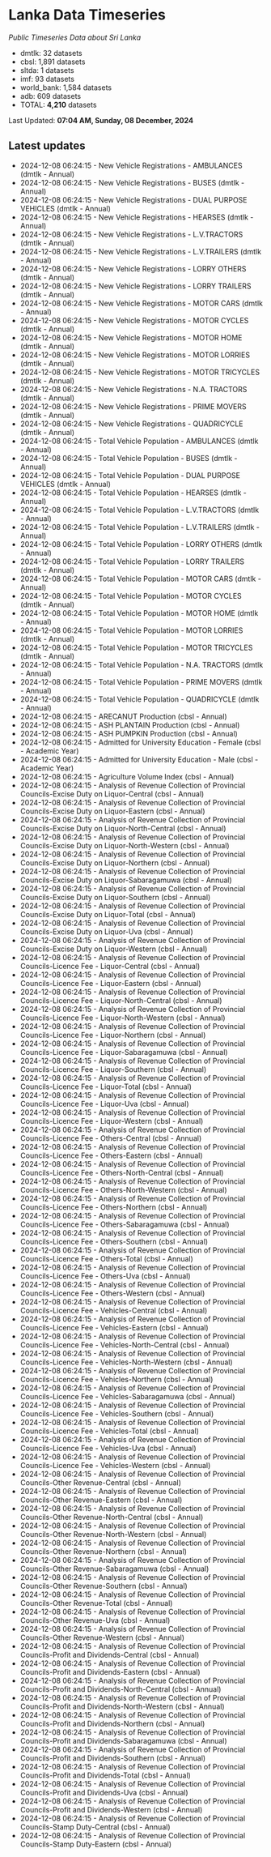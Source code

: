 # Lanka Data Timeseries
*Public Timeseries Data about Sri Lanka*

* dmtlk: 32 datasets
* cbsl: 1,891 datasets
* sltda: 1 datasets
* imf: 93 datasets
* world_bank: 1,584 datasets
* adb: 609 datasets
* TOTAL: **4,210** datasets

Last Updated: **07:04 AM, Sunday, 08 December, 2024**

## Latest updates

* 2024-12-08 06:24:15 - New Vehicle Registrations - AMBULANCES (dmtlk - Annual)
* 2024-12-08 06:24:15 - New Vehicle Registrations - BUSES (dmtlk - Annual)
* 2024-12-08 06:24:15 - New Vehicle Registrations - DUAL PURPOSE VEHICLES (dmtlk - Annual)
* 2024-12-08 06:24:15 - New Vehicle Registrations - HEARSES (dmtlk - Annual)
* 2024-12-08 06:24:15 - New Vehicle Registrations - L.V.TRACTORS (dmtlk - Annual)
* 2024-12-08 06:24:15 - New Vehicle Registrations - L.V.TRAILERS (dmtlk - Annual)
* 2024-12-08 06:24:15 - New Vehicle Registrations - LORRY OTHERS (dmtlk - Annual)
* 2024-12-08 06:24:15 - New Vehicle Registrations - LORRY TRAILERS (dmtlk - Annual)
* 2024-12-08 06:24:15 - New Vehicle Registrations - MOTOR CARS (dmtlk - Annual)
* 2024-12-08 06:24:15 - New Vehicle Registrations - MOTOR CYCLES (dmtlk - Annual)
* 2024-12-08 06:24:15 - New Vehicle Registrations - MOTOR HOME (dmtlk - Annual)
* 2024-12-08 06:24:15 - New Vehicle Registrations - MOTOR LORRIES (dmtlk - Annual)
* 2024-12-08 06:24:15 - New Vehicle Registrations - MOTOR TRICYCLES (dmtlk - Annual)
* 2024-12-08 06:24:15 - New Vehicle Registrations - N.A. TRACTORS (dmtlk - Annual)
* 2024-12-08 06:24:15 - New Vehicle Registrations - PRIME MOVERS (dmtlk - Annual)
* 2024-12-08 06:24:15 - New Vehicle Registrations - QUADRICYCLE (dmtlk - Annual)
* 2024-12-08 06:24:15 - Total Vehicle Population - AMBULANCES (dmtlk - Annual)
* 2024-12-08 06:24:15 - Total Vehicle Population - BUSES (dmtlk - Annual)
* 2024-12-08 06:24:15 - Total Vehicle Population - DUAL PURPOSE VEHICLES (dmtlk - Annual)
* 2024-12-08 06:24:15 - Total Vehicle Population - HEARSES (dmtlk - Annual)
* 2024-12-08 06:24:15 - Total Vehicle Population - L.V.TRACTORS (dmtlk - Annual)
* 2024-12-08 06:24:15 - Total Vehicle Population - L.V.TRAILERS (dmtlk - Annual)
* 2024-12-08 06:24:15 - Total Vehicle Population - LORRY OTHERS (dmtlk - Annual)
* 2024-12-08 06:24:15 - Total Vehicle Population - LORRY TRAILERS (dmtlk - Annual)
* 2024-12-08 06:24:15 - Total Vehicle Population - MOTOR CARS (dmtlk - Annual)
* 2024-12-08 06:24:15 - Total Vehicle Population - MOTOR CYCLES (dmtlk - Annual)
* 2024-12-08 06:24:15 - Total Vehicle Population - MOTOR HOME (dmtlk - Annual)
* 2024-12-08 06:24:15 - Total Vehicle Population - MOTOR LORRIES (dmtlk - Annual)
* 2024-12-08 06:24:15 - Total Vehicle Population - MOTOR TRICYCLES (dmtlk - Annual)
* 2024-12-08 06:24:15 - Total Vehicle Population - N.A. TRACTORS (dmtlk - Annual)
* 2024-12-08 06:24:15 - Total Vehicle Population - PRIME MOVERS (dmtlk - Annual)
* 2024-12-08 06:24:15 - Total Vehicle Population - QUADRICYCLE (dmtlk - Annual)
* 2024-12-08 06:24:15 - ARECANUT Production (cbsl - Annual)
* 2024-12-08 06:24:15 - ASH PLANTAIN Production (cbsl - Annual)
* 2024-12-08 06:24:15 - ASH PUMPKIN Production (cbsl - Annual)
* 2024-12-08 06:24:15 - Admitted for University Education - Female (cbsl - Academic Year)
* 2024-12-08 06:24:15 - Admitted for University Education - Male (cbsl - Academic Year)
* 2024-12-08 06:24:15 - Agriculture Volume Index (cbsl - Annual)
* 2024-12-08 06:24:15 - Analysis of Revenue Collection of Provincial Councils-Excise Duty on Liquor-Central (cbsl - Annual)
* 2024-12-08 06:24:15 - Analysis of Revenue Collection of Provincial Councils-Excise Duty on Liquor-Eastern (cbsl - Annual)
* 2024-12-08 06:24:15 - Analysis of Revenue Collection of Provincial Councils-Excise Duty on Liquor-North-Central (cbsl - Annual)
* 2024-12-08 06:24:15 - Analysis of Revenue Collection of Provincial Councils-Excise Duty on Liquor-North-Western (cbsl - Annual)
* 2024-12-08 06:24:15 - Analysis of Revenue Collection of Provincial Councils-Excise Duty on Liquor-Northern (cbsl - Annual)
* 2024-12-08 06:24:15 - Analysis of Revenue Collection of Provincial Councils-Excise Duty on Liquor-Sabaragamuwa (cbsl - Annual)
* 2024-12-08 06:24:15 - Analysis of Revenue Collection of Provincial Councils-Excise Duty on Liquor-Southern (cbsl - Annual)
* 2024-12-08 06:24:15 - Analysis of Revenue Collection of Provincial Councils-Excise Duty on Liquor-Total (cbsl - Annual)
* 2024-12-08 06:24:15 - Analysis of Revenue Collection of Provincial Councils-Excise Duty on Liquor-Uva (cbsl - Annual)
* 2024-12-08 06:24:15 - Analysis of Revenue Collection of Provincial Councils-Excise Duty on Liquor-Western (cbsl - Annual)
* 2024-12-08 06:24:15 - Analysis of Revenue Collection of Provincial Councils-Licence Fee - Liquor-Central (cbsl - Annual)
* 2024-12-08 06:24:15 - Analysis of Revenue Collection of Provincial Councils-Licence Fee - Liquor-Eastern (cbsl - Annual)
* 2024-12-08 06:24:15 - Analysis of Revenue Collection of Provincial Councils-Licence Fee - Liquor-North-Central (cbsl - Annual)
* 2024-12-08 06:24:15 - Analysis of Revenue Collection of Provincial Councils-Licence Fee - Liquor-North-Western (cbsl - Annual)
* 2024-12-08 06:24:15 - Analysis of Revenue Collection of Provincial Councils-Licence Fee - Liquor-Northern (cbsl - Annual)
* 2024-12-08 06:24:15 - Analysis of Revenue Collection of Provincial Councils-Licence Fee - Liquor-Sabaragamuwa (cbsl - Annual)
* 2024-12-08 06:24:15 - Analysis of Revenue Collection of Provincial Councils-Licence Fee - Liquor-Southern (cbsl - Annual)
* 2024-12-08 06:24:15 - Analysis of Revenue Collection of Provincial Councils-Licence Fee - Liquor-Total (cbsl - Annual)
* 2024-12-08 06:24:15 - Analysis of Revenue Collection of Provincial Councils-Licence Fee - Liquor-Uva (cbsl - Annual)
* 2024-12-08 06:24:15 - Analysis of Revenue Collection of Provincial Councils-Licence Fee - Liquor-Western (cbsl - Annual)
* 2024-12-08 06:24:15 - Analysis of Revenue Collection of Provincial Councils-Licence Fee - Others-Central (cbsl - Annual)
* 2024-12-08 06:24:15 - Analysis of Revenue Collection of Provincial Councils-Licence Fee - Others-Eastern (cbsl - Annual)
* 2024-12-08 06:24:15 - Analysis of Revenue Collection of Provincial Councils-Licence Fee - Others-North-Central (cbsl - Annual)
* 2024-12-08 06:24:15 - Analysis of Revenue Collection of Provincial Councils-Licence Fee - Others-North-Western (cbsl - Annual)
* 2024-12-08 06:24:15 - Analysis of Revenue Collection of Provincial Councils-Licence Fee - Others-Northern (cbsl - Annual)
* 2024-12-08 06:24:15 - Analysis of Revenue Collection of Provincial Councils-Licence Fee - Others-Sabaragamuwa (cbsl - Annual)
* 2024-12-08 06:24:15 - Analysis of Revenue Collection of Provincial Councils-Licence Fee - Others-Southern (cbsl - Annual)
* 2024-12-08 06:24:15 - Analysis of Revenue Collection of Provincial Councils-Licence Fee - Others-Total (cbsl - Annual)
* 2024-12-08 06:24:15 - Analysis of Revenue Collection of Provincial Councils-Licence Fee - Others-Uva (cbsl - Annual)
* 2024-12-08 06:24:15 - Analysis of Revenue Collection of Provincial Councils-Licence Fee - Others-Western (cbsl - Annual)
* 2024-12-08 06:24:15 - Analysis of Revenue Collection of Provincial Councils-Licence Fee - Vehicles-Central (cbsl - Annual)
* 2024-12-08 06:24:15 - Analysis of Revenue Collection of Provincial Councils-Licence Fee - Vehicles-Eastern (cbsl - Annual)
* 2024-12-08 06:24:15 - Analysis of Revenue Collection of Provincial Councils-Licence Fee - Vehicles-North-Central (cbsl - Annual)
* 2024-12-08 06:24:15 - Analysis of Revenue Collection of Provincial Councils-Licence Fee - Vehicles-North-Western (cbsl - Annual)
* 2024-12-08 06:24:15 - Analysis of Revenue Collection of Provincial Councils-Licence Fee - Vehicles-Northern (cbsl - Annual)
* 2024-12-08 06:24:15 - Analysis of Revenue Collection of Provincial Councils-Licence Fee - Vehicles-Sabaragamuwa (cbsl - Annual)
* 2024-12-08 06:24:15 - Analysis of Revenue Collection of Provincial Councils-Licence Fee - Vehicles-Southern (cbsl - Annual)
* 2024-12-08 06:24:15 - Analysis of Revenue Collection of Provincial Councils-Licence Fee - Vehicles-Total (cbsl - Annual)
* 2024-12-08 06:24:15 - Analysis of Revenue Collection of Provincial Councils-Licence Fee - Vehicles-Uva (cbsl - Annual)
* 2024-12-08 06:24:15 - Analysis of Revenue Collection of Provincial Councils-Licence Fee - Vehicles-Western (cbsl - Annual)
* 2024-12-08 06:24:15 - Analysis of Revenue Collection of Provincial Councils-Other Revenue-Central (cbsl - Annual)
* 2024-12-08 06:24:15 - Analysis of Revenue Collection of Provincial Councils-Other Revenue-Eastern (cbsl - Annual)
* 2024-12-08 06:24:15 - Analysis of Revenue Collection of Provincial Councils-Other Revenue-North-Central (cbsl - Annual)
* 2024-12-08 06:24:15 - Analysis of Revenue Collection of Provincial Councils-Other Revenue-North-Western (cbsl - Annual)
* 2024-12-08 06:24:15 - Analysis of Revenue Collection of Provincial Councils-Other Revenue-Northern (cbsl - Annual)
* 2024-12-08 06:24:15 - Analysis of Revenue Collection of Provincial Councils-Other Revenue-Sabaragamuwa (cbsl - Annual)
* 2024-12-08 06:24:15 - Analysis of Revenue Collection of Provincial Councils-Other Revenue-Southern (cbsl - Annual)
* 2024-12-08 06:24:15 - Analysis of Revenue Collection of Provincial Councils-Other Revenue-Total (cbsl - Annual)
* 2024-12-08 06:24:15 - Analysis of Revenue Collection of Provincial Councils-Other Revenue-Uva (cbsl - Annual)
* 2024-12-08 06:24:15 - Analysis of Revenue Collection of Provincial Councils-Other Revenue-Western (cbsl - Annual)
* 2024-12-08 06:24:15 - Analysis of Revenue Collection of Provincial Councils-Profit and Dividends-Central (cbsl - Annual)
* 2024-12-08 06:24:15 - Analysis of Revenue Collection of Provincial Councils-Profit and Dividends-Eastern (cbsl - Annual)
* 2024-12-08 06:24:15 - Analysis of Revenue Collection of Provincial Councils-Profit and Dividends-North-Central (cbsl - Annual)
* 2024-12-08 06:24:15 - Analysis of Revenue Collection of Provincial Councils-Profit and Dividends-North-Western (cbsl - Annual)
* 2024-12-08 06:24:15 - Analysis of Revenue Collection of Provincial Councils-Profit and Dividends-Northern (cbsl - Annual)
* 2024-12-08 06:24:15 - Analysis of Revenue Collection of Provincial Councils-Profit and Dividends-Sabaragamuwa (cbsl - Annual)
* 2024-12-08 06:24:15 - Analysis of Revenue Collection of Provincial Councils-Profit and Dividends-Southern (cbsl - Annual)
* 2024-12-08 06:24:15 - Analysis of Revenue Collection of Provincial Councils-Profit and Dividends-Total (cbsl - Annual)
* 2024-12-08 06:24:15 - Analysis of Revenue Collection of Provincial Councils-Profit and Dividends-Uva (cbsl - Annual)
* 2024-12-08 06:24:15 - Analysis of Revenue Collection of Provincial Councils-Profit and Dividends-Western (cbsl - Annual)
* 2024-12-08 06:24:15 - Analysis of Revenue Collection of Provincial Councils-Stamp Duty-Central (cbsl - Annual)
* 2024-12-08 06:24:15 - Analysis of Revenue Collection of Provincial Councils-Stamp Duty-Eastern (cbsl - Annual)